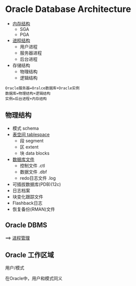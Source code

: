 # Oracle Database Architecture

- [内存结构](../Mgmt/Memory.md)
  - SGA
  - PGA
- [进程结构](../Mgmt/Progress.md)
  - 用户进程
  - 服务器进程
  - 后台进程
- 存储结构
  - 物理结构
  - 逻辑结构

```oracle
Oracle服务器=Oralce数据库+Oracle实例
数据库=物理结构+逻辑结构
实例=后台进程+内存结构
```

## 物理结构

- 模式 schema
- [表空间 tablespace](../sql_demo/mgmt/arch_tablespace.sql)
  - 段 segment
  - 区 extent
  - 块 data blocks
- [数据库文件](../sql_demo/mgmt/arch_db_file.sql)
  - 控制文件 .ctl
  - 数据文件 .dbf
  - redo日志文件 .log
- 可插拔数据库(PDB)(12c)
- 日志档案
- 块变化跟踪文件
- Flashback日志
- 恢复备份(RMAN)文件

## Oracle DBMS

==> [进程管理](../Mgmt/Progress.md)

## Oracle 工作区域

用户/模式

在Oracle中，用户和模式同义

